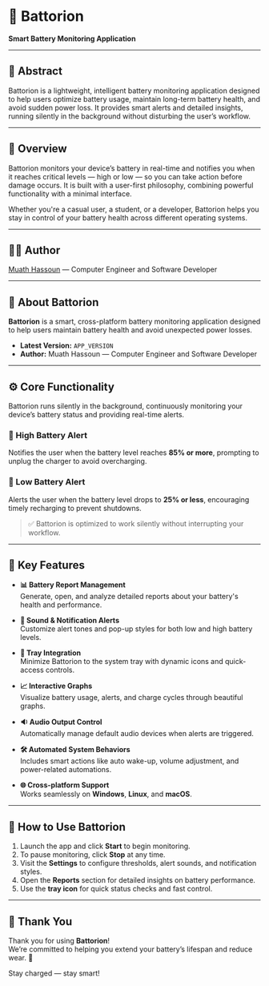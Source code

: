 # 🔋 Battorion  
**Smart Battery Monitoring Application**

---

## 🧠 Abstract  
Battorion is a lightweight, intelligent battery monitoring application designed to help users optimize battery usage, maintain long-term battery health, and avoid sudden power loss. It provides smart alerts and detailed insights, running silently in the background without disturbing the user’s workflow.

---

## 🧭 Overview  
Battorion monitors your device’s battery in real-time and notifies you when it reaches critical levels — high or low — so you can take action before damage occurs. It is built with a user-first philosophy, combining powerful functionality with a minimal interface.

Whether you're a casual user, a student, or a developer, Battorion helps you stay in control of your battery health across different operating systems.

---

## 👨‍💻 Author  
[Muath Hassoun](https://github.com/MuathHassoun) — Computer Engineer and Software Developer

---

## 🚀 About Battorion  
**Battorion** is a smart, cross-platform battery monitoring application designed to help users maintain battery health and avoid unexpected power losses.

- **Latest Version:** `APP_VERSION`  
- **Author:** Muath Hassoun — Computer Engineer and Software Developer

---

## ⚙️ Core Functionality  
Battorion runs silently in the background, continuously monitoring your device’s battery status and providing real-time alerts.

### 🔋 High Battery Alert  
Notifies the user when the battery level reaches **85% or more**, prompting to unplug the charger to avoid overcharging.

### 🪫 Low Battery Alert  
Alerts the user when the battery level drops to **25% or less**, encouraging timely recharging to prevent shutdowns.

> ✅ Battorion is optimized to work silently without interrupting your workflow.

---

## 🌟 Key Features  

- **📊 Battery Report Management**  
  Generate, open, and analyze detailed reports about your battery's health and performance.

- **🔔 Sound & Notification Alerts**  
  Customize alert tones and pop-up styles for both low and high battery levels.

- **🧰 Tray Integration**  
  Minimize Battorion to the system tray with dynamic icons and quick-access controls.

- **📈 Interactive Graphs**  
  Visualize battery usage, alerts, and charge cycles through beautiful graphs.

- **🔉 Audio Output Control**  
  Automatically manage default audio devices when alerts are triggered.

- **🛠️ Automated System Behaviors**  
  Includes smart actions like auto wake-up, volume adjustment, and power-related automations.

- **🌐 Cross-platform Support**  
  Works seamlessly on **Windows**, **Linux**, and **macOS**.

---

## 🧪 How to Use Battorion  

1. Launch the app and click **Start** to begin monitoring.  
2. To pause monitoring, click **Stop** at any time.  
3. Visit the **Settings** to configure thresholds, alert sounds, and notification styles.  
4. Open the **Reports** section for detailed insights on battery performance.  
5. Use the **tray icon** for quick status checks and fast control.

---

## 🙏 Thank You  
Thank you for using **Battorion**!  
We’re committed to helping you extend your battery’s lifespan and reduce wear. 💙

Stay charged — stay smart!
